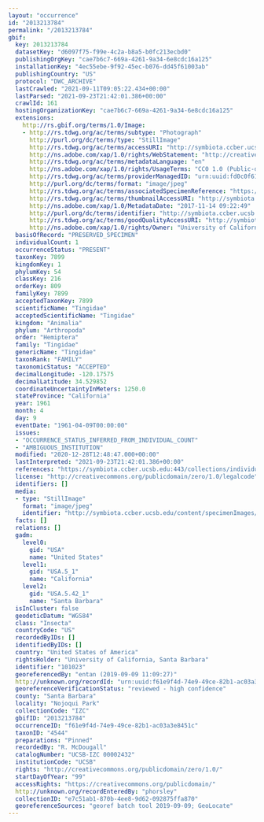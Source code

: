 ```yaml
---
layout: "occurrence"
id: "2013213784"
permalink: "/2013213784"
gbif:
  key: 2013213784
  datasetKey: "d6097f75-f99e-4c2a-b8a5-b0fc213ecbd0"
  publishingOrgKey: "cae7b6c7-669a-4261-9a34-6e8cdc16a125"
  installationKey: "4ec55ebe-9f92-45ec-b076-dd45f61003ab"
  publishingCountry: "US"
  protocol: "DWC_ARCHIVE"
  lastCrawled: "2021-09-11T09:05:22.434+00:00"
  lastParsed: "2021-09-23T21:42:01.386+00:00"
  crawlId: 161
  hostingOrganizationKey: "cae7b6c7-669a-4261-9a34-6e8cdc16a125"
  extensions:
    http://rs.gbif.org/terms/1.0/Image:
    - http://rs.tdwg.org/ac/terms/subtype: "Photograph"
      http://purl.org/dc/terms/type: "StillImage"
      http://rs.tdwg.org/ac/terms/accessURI: "http://symbiota.ccber.ucsb.edu/content/specimenImages/UCSB_IZC/UCSB-IZC00002/UCSB-IZC_00002432_lg.jpg"
      http://ns.adobe.com/xap/1.0/rights/WebStatement: "http://creativecommons.org/publicdomain/zero/1.0/"
      http://rs.tdwg.org/ac/terms/metadataLanguage: "en"
      http://ns.adobe.com/xap/1.0/rights/UsageTerms: "CC0 1.0 (Public-domain)"
      http://rs.tdwg.org/ac/terms/providerManagedID: "urn:uuid:fd0c0f61-08b2-45f5-8a1d-85d50f6d2618"
      http://purl.org/dc/terms/format: "image/jpeg"
      http://rs.tdwg.org/ac/terms/associatedSpecimenReference: "https://symbiota.ccber.ucsb.edu:443/collections/individual/index.php?occid=101023"
      http://rs.tdwg.org/ac/terms/thumbnailAccessURI: "http://symbiota.ccber.ucsb.edu/content/specimenImages/UCSB_IZC/UCSB-IZC00002/UCSB-IZC_00002432_tn.jpg"
      http://ns.adobe.com/xap/1.0/MetadataDate: "2017-11-14 09:22:49"
      http://purl.org/dc/terms/identifier: "http://symbiota.ccber.ucsb.edu/content/specimenImages/UCSB_IZC/UCSB-IZC00002/UCSB-IZC_00002432_lg.jpg"
      http://rs.tdwg.org/ac/terms/goodQualityAccessURI: "http://symbiota.ccber.ucsb.edu/content/specimenImages/UCSB_IZC/UCSB-IZC00002/UCSB-IZC_00002432.jpg"
      http://ns.adobe.com/xap/1.0/rights/Owner: "University of California, Santa Barbara"
  basisOfRecord: "PRESERVED_SPECIMEN"
  individualCount: 1
  occurrenceStatus: "PRESENT"
  taxonKey: 7899
  kingdomKey: 1
  phylumKey: 54
  classKey: 216
  orderKey: 809
  familyKey: 7899
  acceptedTaxonKey: 7899
  scientificName: "Tingidae"
  acceptedScientificName: "Tingidae"
  kingdom: "Animalia"
  phylum: "Arthropoda"
  order: "Hemiptera"
  family: "Tingidae"
  genericName: "Tingidae"
  taxonRank: "FAMILY"
  taxonomicStatus: "ACCEPTED"
  decimalLongitude: -120.17575
  decimalLatitude: 34.529852
  coordinateUncertaintyInMeters: 1250.0
  stateProvince: "California"
  year: 1961
  month: 4
  day: 9
  eventDate: "1961-04-09T00:00:00"
  issues:
  - "OCCURRENCE_STATUS_INFERRED_FROM_INDIVIDUAL_COUNT"
  - "AMBIGUOUS_INSTITUTION"
  modified: "2020-12-28T12:48:47.000+00:00"
  lastInterpreted: "2021-09-23T21:42:01.386+00:00"
  references: "https://symbiota.ccber.ucsb.edu:443/collections/individual/index.php?occid=101023"
  license: "http://creativecommons.org/publicdomain/zero/1.0/legalcode"
  identifiers: []
  media:
  - type: "StillImage"
    format: "image/jpeg"
    identifier: "http://symbiota.ccber.ucsb.edu/content/specimenImages/UCSB_IZC/UCSB-IZC00002/UCSB-IZC_00002432_lg.jpg"
  facts: []
  relations: []
  gadm:
    level0:
      gid: "USA"
      name: "United States"
    level1:
      gid: "USA.5_1"
      name: "California"
    level2:
      gid: "USA.5.42_1"
      name: "Santa Barbara"
  isInCluster: false
  geodeticDatum: "WGS84"
  class: "Insecta"
  countryCode: "US"
  recordedByIDs: []
  identifiedByIDs: []
  country: "United States of America"
  rightsHolder: "University of California, Santa Barbara"
  identifier: "101023"
  georeferencedBy: "entan (2019-09-09 11:09:27)"
  http://unknown.org/recordId: "urn:uuid:f61e9f4d-74e9-49ce-82b1-ac03a3e8451c"
  georeferenceVerificationStatus: "reviewed - high confidence"
  county: "Santa Barbara"
  locality: "Nojoqui Park"
  collectionCode: "IZC"
  gbifID: "2013213784"
  occurrenceID: "f61e9f4d-74e9-49ce-82b1-ac03a3e8451c"
  taxonID: "4544"
  preparations: "Pinned"
  recordedBy: "R. McDougall"
  catalogNumber: "UCSB-IZC 00002432"
  institutionCode: "UCSB"
  rights: "http://creativecommons.org/publicdomain/zero/1.0/"
  startDayOfYear: "99"
  accessRights: "https://creativecommons.org/publicdomain/"
  http://unknown.org/recordEnteredBy: "phorsley"
  collectionID: "e7c51ab1-870b-4ee8-9d62-092875ffa870"
  georeferenceSources: "georef batch tool 2019-09-09; GeoLocate"
---
```

